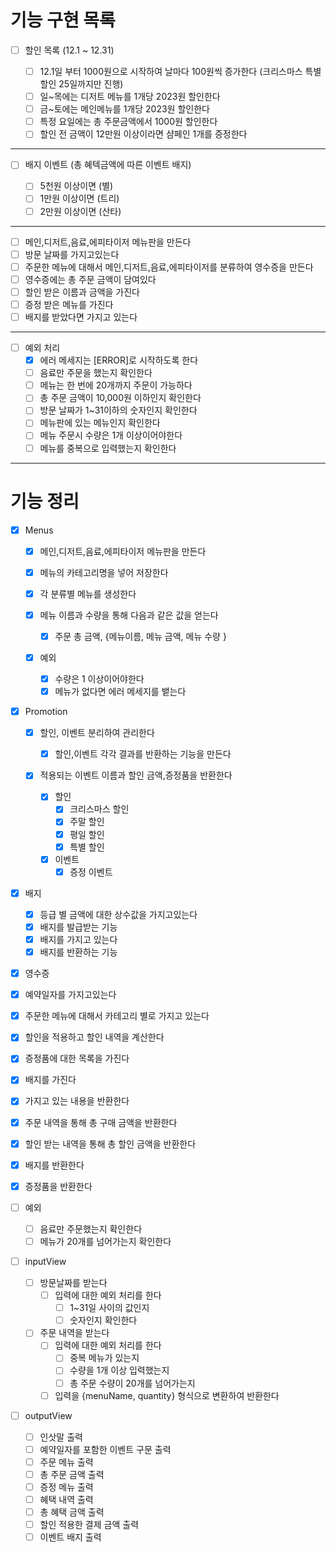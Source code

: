 # 기능 구현 목록

- [ ] 할인 목록 (12.1 ~ 12.31)

  - [ ] 12.1일 부터 1000원으로 시작하여 날마다 100원씩 증가한다 (크리스마스 특별 할인 25일까지만 진행)
  - [ ] 일~목에는 디저트 메뉴를 1개당 2023원 할인한다
  - [ ] 금~토에는 메인메뉴를 1개당 2023원 할인한다
  - [ ] 특정 요일에는 총 주문금액에서 1000원 할인한다
  - [ ] 할인 전 금액이 12만원 이상이라면 샴페인 1개를 증정한다

---

- [ ] 배지 이벤트 (총 혜텍금액에 따른 이벤트 배지)

  - [ ] 5천원 이상이면 (별)
  - [ ] 1만원 이상이면 (트리)
  - [ ] 2만원 이상이면 (산타)

---

- [ ] 메인,디저트,음료,에피타이저 메뉴판을 만든다
- [ ] 방문 날짜를 가지고있는다
- [ ] 주문한 메뉴에 대해서 메인,디저트,음료,에피타이저를 분류하여 영수증을 만든다
- [ ] 영수증에는 총 주문 금액이 담여있다
- [ ] 할인 받은 이름과 금액을 가진다
- [ ] 증정 받은 메뉴를 가진다
- [ ] 배지를 받았다면 가지고 있는다

---

- [ ] 예외 처리
  - [x] 에러 메세지는 [ERROR]로 시작하도록 한다
  - [ ] 음료만 주문을 했는지 확인한다
  - [ ] 메뉴는 한 번에 20개까지 주문이 가능하다
  - [ ] 총 주문 금액이 10,000원 이하인지 확인한다
  - [ ] 방문 날짜가 1~31이하의 숫자인지 확인한다
  - [ ] 메뉴판에 있는 메뉴인지 확인한다
  - [ ] 메뉴 주문시 수량은 1개 이상이어야한다
  - [ ] 메뉴를 중복으로 입력했는지 확인한다

---

# 기능 정리

- [x] Menus

  - [x] 메인,디저트,음료,에피타이저 메뉴판을 만든다
  - [x] 메뉴의 카테고리명을 넣어 저장한다
  - [x] 각 분류별 메뉴를 생성한다
  - [x] 메뉴 이름과 수량을 통해 다음과 같은 값을 얻는다

    - [x] 주문 총 금액, {메뉴이름, 메뉴 금액, 메뉴 수량 }

  - [x] 예외
    - [x] 수량은 1 이상이어야한다
    - [x] 메뉴가 없다면 에러 메세지를 뱉는다

- [x] Promotion

  - [x] 할인, 이벤트 분리하여 관리한다
    - [x] 할인,이벤트 각각 결과를 반환하는 기능을 만든다
  - [x] 적용되는 이벤트 이름과 할인 금액,증정품을 반환한다

    - [x] 할인
      - [x] 크리스마스 할인
      - [x] 주말 할인
      - [x] 평일 할인
      - [x] 특별 할인
    - [x] 이벤트
      - [x] 증정 이벤트

- [x] 배지

  - [x] 등급 별 금액에 대한 상수값을 가지고있는다
  - [x] 배지를 발급받는 기능
  - [x] 배지를 가지고 있는다
  - [x] 배지를 반환하는 기능

- [x] 영수증

- [x] 예약일자를 가지고있는다
- [x] 주문한 메뉴에 대해서 카테고리 별로 가지고 있는다
- [x] 할인을 적용하고 할인 내역을 계산한다
- [x] 증정품에 대한 목록을 가진다
- [x] 배지를 가진다
- [x] 가지고 있는 내용을 반환한다
- [x] 주문 내역을 통해 총 구매 금액을 반환한다
- [x] 할인 받는 내역을 통해 총 할인 금액을 반환한다
- [x] 배지를 반환한다
- [x] 증정품을 반환한다

- [ ] 예외

  - [ ] 음료만 주문했는지 확인한다
  - [ ] 메뉴가 20개를 넘어가는지 확인한다

- [ ] inputView

  - [ ] 방문날짜를 받는다
    - [ ] 입력에 대한 예외 처리를 한다
      - [ ] 1~31일 사이의 값인지
      - [ ] 숫자인지 확인한다
  - [ ] 주문 내역을 받는다
    - [ ] 입력에 대한 예외 처리를 한다
      - [ ] 중복 메뉴가 있는지
      - [ ] 수량을 1개 이상 입력했는지
      - [ ] 총 주문 수량이 20개를 넘어가는지
    - [ ] 입력을 {menuName, quantity} 형식으로 변환하여 반환한다

- [ ] outputView
  - [ ] 인삿말 출력
  - [ ] 예약일자를 포함한 이벤트 구문 출력
  - [ ] 주문 메뉴 출력
  - [ ] 총 주문 금액 출력
  - [ ] 증정 메뉴 출력
  - [ ] 혜택 내역 출력
  - [ ] 총 혜택 금액 출력
  - [ ] 할인 적용한 결제 금액 출력
  - [ ] 이벤트 배지 출력
